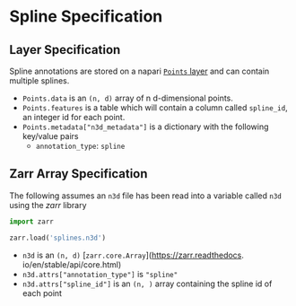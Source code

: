 # Spline Specification

## Layer Specification
Spline annotations are stored on a napari 
[`Points` layer](https://napari.org/stable/howtos/layers/points.html) and 
can contain multiple splines.

- `Points.data` is an `(n, d)` array of n d-dimensional points.
- `Points.features` is a table which will contain a column called 
  `spline_id`, an integer id for each point.
- `Points.metadata["n3d_metadata"]` is a dictionary with the following 
  key/value pairs
   - `annotation_type`: `spline`

## Zarr Array Specification
The following assumes an `n3d` file has been read into a variable called 
`n3d` using the *zarr* library

```python
import zarr

zarr.load('splines.n3d')
```

- `n3d` is an `(n, d)` [`zarr.core.Array`](https://zarr.readthedocs.
  io/en/stable/api/core.html)
- `n3d.attrs["annotation_type"]` is `"spline"`
- `n3d.attrs["spline_id"]` is an `(n, )` array containing the spline id of 
  each point


